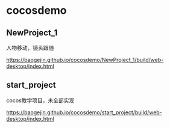 # cocosdemo
## NewProject_1
人物移动，镜头跟随

https://baogejin.github.io/cocosdemo/NewProject_1/build/web-desktop/index.html

## start_project
cocos教学项目，未全部实现

https://baogejin.github.io/cocosdemo/start_project/build/web-desktop/index.html
